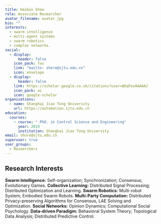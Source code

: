 ```yaml
---
title: Haibin Shao
role: Associate Researcher
avatar_filename: avatar.jpg
bio: ""
interests:
  - swarm intelligence
  - multi-agent systems
  - swarm robotics
  - complex networks.
social:
  - display:
      header: false
    icon_pack: fas
    link: "mailto: shore@sjtu.edu.cn"
    icon: envelope
  - display:
      header: false
    link: https://scholar.google.co.uk/citations?user=Q6qFeu4AAAAJ
    icon_pack: ai
    icon: google-scholar
organizations:
  - name: Shanghai Jiao Tong University
    url: https://automation.sjtu.edu.cn
education:
  courses:
    - course: " PhD. in Control Science and Engineering"
      year: 2019
      institution: Shanghai Jiao Tong University
email: shore@sjtu.edu.cn
superuser: true
user_groups:
  - Researchers
---
```




## Research Interests

**Swarm Intelligence:** Self-organization; Synchronization; Consensus; Evolutionary Games.
**Collective Learning:** Distributed Signal Processing; Distributed Optimization and Learning.
**Swarm Robotics:** Multi-robot System; Embodied Swarm Robots.
**Multi-Party Computation:** Distributed Privacy-preserving Algorithms for Consensus, LAE Solving and Optimization.
**Social Networks:** Opinion Dynamics; Computational Social Psychology.
**Data-driven Paradigm:** Behavioral System Theory; Topological Data Analysis; Distributed Predictive Control.
